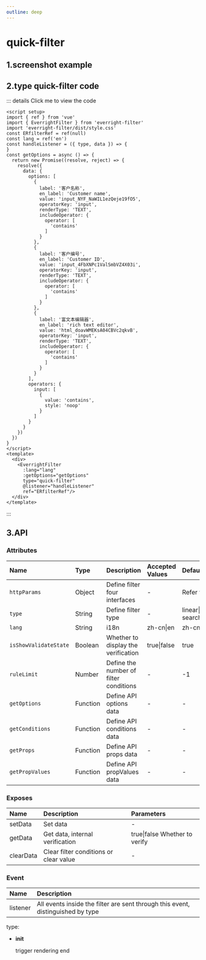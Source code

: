 ```yaml
---
outline: deep
---
```

# quick-filter

## 1.screenshot example
<el-image loading="lazy" :preview-src-list="['/img/quick-filter.png']" src="/img/quick-filter.png"/>

## 2.type quick-filter code

::: details Click me to view the code
```vue
<script setup>
import { ref } from 'vue'
import { EverrightFilter } from 'everright-filter'
import 'everright-filter/dist/style.css'
const ERfilterRef = ref(null)
const lang = ref('en')
const handleListener = ({ type, data }) => {
}
const getOptions = async () => {
  return new Promise((resolve, reject) => {
    resolve({
      data: {
        options: [
          {
            label: '客户名称',
            en_label: 'Customer name',
            value: 'input_NYF_NaWIL1ezQeje19fO5',
            operatorKey: 'input',
            renderType: 'TEXT',
            includeOperator: {
              operator: [
                'contains'
              ]
            }
          },
          {
            label: '客户编号',
            en_label: 'Customer ID',
            value: 'input_4FbXNPc1ValSmbVZ4X03i',
            operatorKey: 'input',
            renderType: 'TEXT',
            includeOperator: {
              operator: [
                'contains'
              ]
            }
          },
          {
            label: '富文本编辑器',
            en_label: 'rich text editor',
            value: 'html_doavWMEKsA04CBVc2qkvB',
            operatorKey: 'input',
            renderType: 'TEXT',
            includeOperator: {
              operator: [
                'contains'
              ]
            }
          }
        ],
        operators: {
          input: [
            {
              value: 'contains',
              style: 'noop'
            }
          ]
        }
      }
    })
  })
}
</script>
<template>
  <div>
    <EverrightFilter
      :lang="lang"
      :getOptions="getOptions"
      type="quick-filter"
      @listener="handleListener"
      ref="ERfilterRef"/>
  </div>
</template>

```
:::

## **3.API**

### **Attributes**
| Name        |      Type      |  Description | Accepted Values |  Default |
| :---- | :-- | :---- | :---- | :--------- |
| `httpParams`      | Object | Define filter four interfaces| - | Refer to the demo |
| `type`      | String | Define filter type| - | linear\|matrix\|quick-search\|quick-filter |
| `lang` | String  | i18n | zh-cn\|en | zh-cn |
| `isShowValidateState` | Boolean  | Whether to display the verification | true\|false | true |
| `ruleLimit` | Number  | Define the number of filter conditions | - | -1 |
| `getOptions` | Function  | Define API options data | - | - |
| `getConditions` | Function  | Define API conditions data | - | - |
| `getProps` | Function  | Define API props data | - | - |
| `getPropValues` | Function  | Define API propValues data | - | - |

### **Exposes**

| Name  | Description| Parameters|
| :---- | :-- | :-- |
| setData | Set data | - |
| getData | Get data, internal verification | true\|false Whether to verify |
| clearData | Clear filter conditions or clear value | - |

### **Event**
| Name  |      Description      |
| :---- | :-- |
| listener | All events inside the filter are sent through this event, distinguished by type |

type:
- **init**

  trigger rendering end

